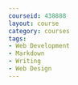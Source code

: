 ```yaml
---
courseid: 438888
layout: course
category: courses
tags:
- Web Development
- Markdown
- Writing
- Web Design
---
```

